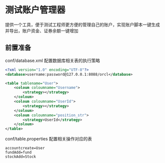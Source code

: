# 测试账户管理器

提供一个工具，便于测试工程师更方便的管理自己的账户，实现账户脚本一键生成并导出，账户资金、证券余额一键增加

## 前置准备

conf/database.xml
配置数据库相关表的执行策略
```xml
<?xml version="1.0" encoding="UTF-8"?>
<database>username:password@127.0.0.1:8088/orcl</database>

<table tablename="User">
    <coloum coloumname="Username">
        <strategy></strategy>
    </coloum>
    <coloum coloumname="UserId">
        <strategy></strategy>
    </coloum>
    <coloum coloumname="position_str">
        <strategy>UserId</strategy>
    </coloum>
</table>
```

conf/table.properties
配置相关操作对应的表
```
accountcreate=User
fundAdd=fund
stockAdd=Stock
```

